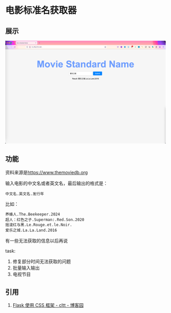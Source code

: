 # 电影标准名获取器

## 展示

![网页展示](/source/img/网页展示.png)

## 功能

资料来源是<https://www.themoviedb.org>

输入电影的中文名或者英文名，最后输出的格式是：

`中文名.英文名.发行年`

比如：

```txt
养蜂人.The.Beekeeper.2024
超人：红色之子.Superman:.Red.Son.2020
摇滚红与黑.Le.Rouge.et.le.Noir.
爱乐之城.La.La.Land.2016
```

有一些无法获取的信息以后再说

task:

1. 修复部分时间无法获取的问题
2. 批量输入输出
3. 电视节目

## 引用

1. [Flask  使用 CSS 框架 - cltt - 博客园](https://www.cnblogs.com/tingtin/p/12778789.html)
